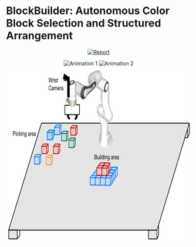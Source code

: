 # BlockBuilder: Autonomous Color Block Selection and Structured Arrangement

<p align="center">
    <a href='https://github.com/KshitijBhat/BlockBuilder/blob/main/assets/BlockBuilder-report.pdf'>
      <img src='https://img.shields.io/badge/Project-Report-blue?style=plastic&logo=GitHub' alt='Report'>
    </a>
</p>

<div align="center">
  <img src="/assets/forward.gif" height="300" alt="Animation 1" />
  <img src="/assets/reset.gif" height="300" alt="Animation 2" />
</div>



<div align="center">
  <img width="640" height="480" alt="hardware_setup_illustration" src="/assets/hardware-setup.png" />
</div>



